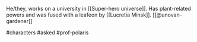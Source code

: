 He/they, works on a university in [[Super-hero universe]]. Has plant-related powers and was fused with a leafeon by [[Lucretia Minsk]]. [[@unovan-gardener]]

#characters #asked #prof-polaris